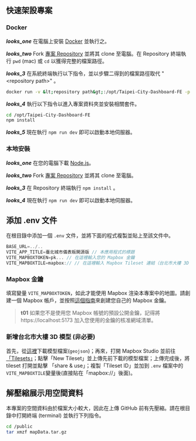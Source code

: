 ## 快速架設專案

### Docker

**_looks_one_** 在電腦上安裝 [Docker](https://www.docker.com/products/docker-desktop/) 並執行之。

**_looks_two_** Fork [專案 Repository](https://github.com/tpe-doit/Taipei-City-Dashboard-FE) 並將其 clone 至電腦。在 Repository 終端執行 `pwd` (mac) 或 `cd` 以獲得完整的檔案路徑。

**_looks_3_** 在系統終端執行以下指令，並以步驟二得到的檔案路徑取代 "&lt;repository path&gt;" 。

```bash
docker run -v &lt;repository path&gt;:/opt/Taipei-City-Dashboard-FE -p 80:80 -it node:18.18.1-alpine3.18  sh
```

**_looks_4_** 執行以下指令以進入專案資料夾並安裝相關套件。

```bash
cd /opt/Taipei-City-Dashboard-FE
npm install
```

**_looks_5_** 現在執行 `npm run dev` 即可以啟動本地伺服器。

### 本地安裝

**_looks_one_** 在您的電腦下載 [Node.js](https://nodejs.org/en)。

**_looks_two_** Fork [專案 Repository](https://github.com/tpe-doit/Taipei-City-Dashboard-FE) 並將其 clone 至電腦。

**_looks_3_** 在 Repository 終端執行 `npm install` 。

**_looks_4_** 現在執行 `npm run dev` 即可以啟動本地伺服器。

## 添加 .env 文件

在根目錄中添加一個 `.env` 文件，並將下面的程式複製並貼上至該文件中。

```js
BASE_URL=../..
VITE_APP_TITLE=臺北城市儀表板開源版 // 本應用程式的標題
VITE_MAPBOXTOKEN=pk... // 在這裡輸入您的 Mapbox 金鑰
VITE_MAPBOXTILE=mapbox:// // 在這裡輸入 Mapbox Tileset 連結（台北市大樓 3D 模型）
```

### Mapbox 金鑰

填寫變量 `VITE_MAPBOXTOKEN`，如此才能使用 Mapbox 渲染本專案中的地圖。請創建一個 Mapbox 帳戶，並按照[這個指南](https://docs.mapbox.com/help/getting-started/access-tokens/)來創建您自己的 Mapbox 金鑰。

> **t01**
> 如果您不是使用您 Mapbox 帳號的預設公開金鑰，記得將 https://localhost:5173 加入您使用的金鑰的核准網域清單。

### 新增台北市大樓 3D 模型 (非必要)

首先，從[這裡](https://drive.google.com/file/d/1cMBrq1gmSNAioogFZNqA5IyAmhXoeLVs/view?usp=drive_link)下載模型檔案(`geojson`)；再來，打開 Mapbox Studio 並前往 [「Tilesets」](https://studio.mapbox.com/tilesets/)；點擊「New Tileset」並上傳先前下載的模型檔案；上傳完成後，將 tileset 打開並點擊 「share & use」；複製「Tileset ID」並加到 `.env` 檔案中的`VITE_MAPBOXTILE`變量後(直接貼在「mapbox://」後面)。

## 解壓縮展示用空間資料

本專案的空間資料由於檔案大小較大，因此在上傳 GitHub 前有先壓縮。請在根目錄中打開終端 (terminal) 並執行下列指令。

```bash
cd /public
tar xmzf mapData.tar.gz
```

